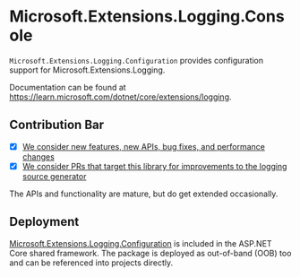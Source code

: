 # Microsoft.Extensions.Logging.Console

`Microsoft.Extensions.Logging.Configuration` provides configuration support for Microsoft.Extensions.Logging.

Documentation can be found at https://learn.microsoft.com/dotnet/core/extensions/logging.

## Contribution Bar
- [x] [We consider new features, new APIs, bug fixes, and performance changes](../../libraries/README.md#primary-bar)
- [x] [We consider PRs that target this library for improvements to the logging source generator](../../libraries/README.md#secondary-bars)

The APIs and functionality are mature, but do get extended occasionally.

## Deployment
[Microsoft.Extensions.Logging.Configuration](https://www.nuget.org/packages/Microsoft.Extensions.Logging.Configuration) is included in the ASP.NET Core shared framework. The package is deployed as out-of-band (OOB) too and can be referenced into projects directly.